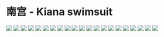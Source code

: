 # 南宫 - Kiana swimsuit

![](https://ehwv.moonchan.xyz/image/s/83e6733941/2441391-1)
![](https://ehwv.moonchan.xyz/image/s/ef421c073c/2441391-2)
![](https://ehwv.moonchan.xyz/image/s/be8e65579c/2441391-3)
![](https://ehwv.moonchan.xyz/image/s/3021afead6/2441391-4)
![](https://ehwv.moonchan.xyz/image/s/ac9496d9a5/2441391-5)
![](https://ehwv.moonchan.xyz/image/s/ed0c373173/2441391-6)
![](https://ehwv.moonchan.xyz/image/s/5d129d67d1/2441391-7)
![](https://ehwv.moonchan.xyz/image/s/d33d56bf47/2441391-8)
![](https://ehwv.moonchan.xyz/image/s/a1a95bc6a6/2441391-9)
![](https://ehwv.moonchan.xyz/image/s/45116b3f4f/2441391-10)
![](https://ehwv.moonchan.xyz/image/s/287cc53b7a/2441391-11)
![](https://ehwv.moonchan.xyz/image/s/e2db490b76/2441391-12)
![](https://ehwv.moonchan.xyz/image/s/8a0da4aaf6/2441391-13)
![](https://ehwv.moonchan.xyz/image/s/b30bc74c42/2441391-14)
![](https://ehwv.moonchan.xyz/image/s/76d7eb8044/2441391-15)
![](https://ehwv.moonchan.xyz/image/s/88339f0f62/2441391-16)
![](https://ehwv.moonchan.xyz/image/s/0a9645a04b/2441391-17)
![](https://ehwv.moonchan.xyz/image/s/b7f056071c/2441391-18)
![](https://ehwv.moonchan.xyz/image/s/d355e3450a/2441391-19)
![](https://ehwv.moonchan.xyz/image/s/607a2f57c9/2441391-20)
![](https://ehwv.moonchan.xyz/image/s/11699233bb/2441391-21)